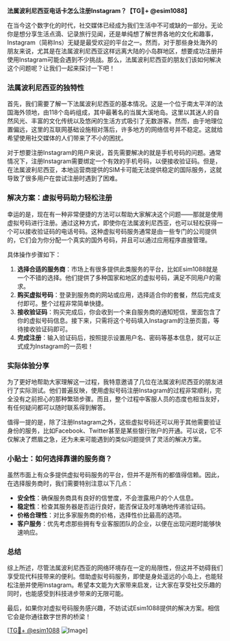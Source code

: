 **法属波利尼西亚电话卡怎么注册Instagram？【TG💪+ @esim1088】**

在当今这个数字化的时代，社交媒体已经成为我们生活中不可或缺的一部分。无论你是想分享生活点滴、记录旅行见闻，还是单纯想了解世界各地的文化和趣事，Instagram（简称Ins）无疑是最受欢迎的平台之一。然而，对于那些身处海外的朋友来说，尤其是在法属波利尼西亚这样远离大陆的小岛群地区，想要成功注册并使用Instagram可能会遇到不少挑战。那么，法属波利尼西亚的朋友们该如何解决这个问题呢？让我们一起来探讨一下吧！

### 法属波利尼西亚的独特性

首先，我们需要了解一下法属波利尼西亚的基本情况。这是一个位于南太平洋的法国海外领地，由118个岛屿组成，其中最著名的当属大溪地岛。这里以其迷人的自然风光、丰富的文化传统以及悠闲的生活方式吸引了无数游客。然而，由于地理位置偏远，这里的互联网基础设施相对落后，许多地方的网络信号并不稳定。这就给希望使用社交媒体的人们带来了不小的困扰。

对于想要注册Instagram的用户来说，首先需要解决的就是手机号码的问题。通常情况下，注册Instagram需要绑定一个有效的手机号码，以便接收验证码。但是，在法属波利尼西亚，本地运营商提供的SIM卡可能无法提供稳定的国际服务，这就导致了很多用户在尝试注册时遇到了困难。

### 解决方案：虚拟号码助力轻松注册

幸运的是，现在有一种非常便捷的方法可以帮助大家解决这个问题——那就是使用虚拟号码进行注册。通过这种方式，即使你在法属波利尼西亚，也可以轻松获得一个可以接收验证码的电话号码。这种虚拟号码服务通常是由一些专门的公司提供的，它们会为你分配一个真实的国外号码，并且可以通过应用程序直接管理。

具体操作步骤如下：
1. **选择合适的服务商**：市场上有很多提供此类服务的平台，比如Esim1088就是一个不错的选择。他们提供了多种国家和地区的虚拟号码，满足不同用户的需求。
2. **购买虚拟号码**：登录到服务商的网站或应用，选择适合你的套餐，然后完成支付即可。整个过程非常简单快捷。
3. **接收验证码**：购买完成后，你会收到一个来自服务商的通知短信，里面包含了你的虚拟号码信息。接下来，只需将这个号码填入Instagram的注册页面，等待接收验证码即可。
4. **完成注册**：输入验证码后，按照提示设置用户名、密码等基本信息，就可以正式成为Instagram的一员啦！

### 实际体验分享

为了更好地帮助大家理解这一过程，我特意邀请了几位在法属波利尼西亚的朋友进行了实际测试。他们普遍反映，使用虚拟号码注册Instagram的过程非常顺利，完全没有之前担心的那种繁琐步骤。而且，整个过程中客服人员的态度也相当友好，有任何疑问都可以随时联系得到解答。

值得一提的是，除了注册Instagram之外，这些虚拟号码还可以用于其他需要验证身份的服务，比如Facebook、Twitter甚至是某些银行账户的开通。可以说，它不仅解决了燃眉之急，还为未来可能遇到的类似问题提供了灵活的解决方案。

### 小贴士：如何选择靠谱的服务商？

虽然市面上有众多提供虚拟号码服务的平台，但并不是所有的都值得信赖。因此，在选择服务商时，我们需要特别注意以下几点：

- **安全性**：确保服务商具有良好的信誉度，不会泄露用户的个人信息。
- **稳定性**：检查其服务器是否运行良好，能否保证及时准确地传递验证码。
- **价格合理性**：对比多家服务商的价格，选择性价比最高的选项。
- **客户服务**：优先考虑那些拥有专业客服团队的企业，以便在出现问题时能够快速响应。

### 总结

综上所述，尽管法属波利尼西亚的网络环境存在一定的局限性，但这并不妨碍我们享受现代科技带来的便利。借助虚拟号码服务，即使是身处遥远的小岛上，也能轻松注册并使用Instagram。希望本文能为大家带来启发，让大家在享受社交乐趣的同时，也能感受到科技进步带来的无限可能。

最后，如果你对虚拟号码服务感兴趣，不妨试试Esim1088提供的解决方案。相信它会是你通往数字世界的桥梁！

[[TG💪+ @esim1088](https://t.me/s/esim1088) ![Image](https://i.postimg.cc/4NQfJmqS/Snipaste-2025-05-13-00-14-12.png)]